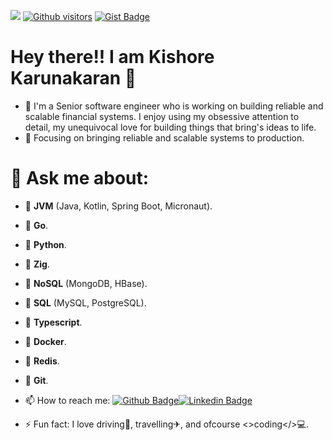 ![](https://komarev.com/ghpvc/?username=khekrncs&color=green)
[![Github visitors](https://visitor-badge.glitch.me/badge?page_id=khekrncs.visitor-badge)](https://github.com/khekrncs)
[![Gist Badge](https://img.shields.io/badge/-Gist-555859?style=flat-square&logo=Github&logoColor=white&link=https://gist.github.com/khekrncs)](https://gist.github.com/khekrncs)

   #                                                          Hey there!! I am Kishore Karunakaran 👋
   
   
- 🌱 I'm a Senior software engineer who is working on building reliable and scalable financial systems. I enjoy using my obsessive attention to detail, my unequivocal love for building things that bring's ideas to life.
- 👯 Focusing on bringing reliable and scalable systems to production.



# 💬 Ask me about:
- 	**JVM** (Java, Kotlin, Spring Boot, Micronaut).
- 	**Go**.
- 	**Python**.
- 	**Zig**.
- 	**NoSQL** (MongoDB, HBase).
- 	**SQL** (MySQL, PostgreSQL).
- 	**Typescript**.
- 	**Docker**.
- 	**Redis**.
- 	**Git**.


- 📫 How to reach me:
[![Github Badge](https://img.shields.io/badge/-Github-000?style=flat-square&logo=Github&logoColor=white&link=https://github.com/khekrncs)](https://github.com/khekrncs)[![Linkedin Badge](https://img.shields.io/badge/-LinkedIn-blue?style=flat-square&logo=Linkedin&logoColor=white&link=https://www.linkedin.com/in/khekrn)](https://www.linkedin.com/in/khekrn)

- ⚡ Fun fact: I love driving🚕, travelling✈, and ofcourse <>coding</>💻.
